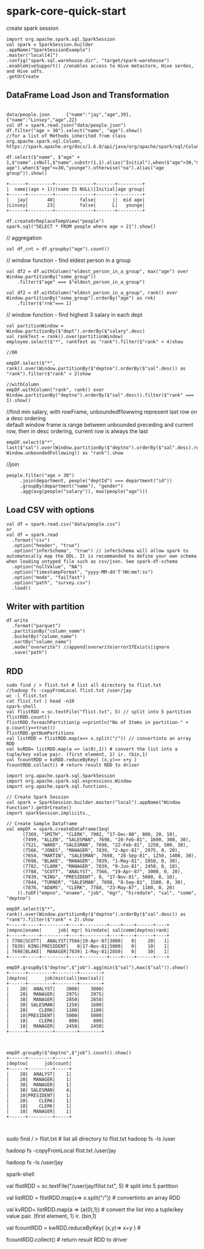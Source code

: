 # spark-core-quick-start

create spark session 
```
import org.apache.spark.sql.SparkSession
val spark = SparkSession.builder
.appName("SparkSessionExample") 
.master("local[4]") 
.config("spark.sql.warehouse.dir", "target/spark-warehouse")
.enableHiveSupport() //enables access to Hive metastore, Hive serdes, and Hive udfs.
.getOrCreate
```

## DataFrame Load Json and Transformation
```

data/people.json      {"name":"jay","age",39},{"name":"Linsey","age",22}
val df = spark.read.json("data/people.json")
df.filter("age > 30").select("name", "age").show()
//for a list of Methods inherited from class org.apache.spark.sql.Column, https://spark.apache.org/docs/1.6.0/api/java/org/apache/spark/sql/ColumnName.html

df.select($"name", $"age" + 1,$"name".isNull,$"name".substr(1,1).alias("Initial"),when($"age">30,"mid age").when($"age"<=30,"younge").otherwise("na").alias("age group")).show()

+------+---------+--------------+-------+---------+
|  name|(age + 1)|(name IS NULL)|Initial|age group|
+------+---------+--------------+-------+---------+
|   jay|       40|         false|      j|  mid age|
|Linsey|       23|         false|      L|   younge|
+------+---------+--------------+-------+---------+

df.createOrReplaceTempView("people")
spark.sql("SELECT * FROM people where age > 21").show()
```
// aggregation
```
val df_cnt = df.groupby("age").count()
```
// window function - find eldest person in a group 
```
val df2 = df.withColumn("eldest_person_in_a_group", max("age") over Window.partitionBy("some_group"))
    .filter($"age" === $"eldest_person_in_a_group")

val df2 = df.withColumn("eldest_person_in_a_group", rank() over Window.partitionBy("some_group").orderBy("age") as rnk)
    .filter($"rnk"=== 1)
```

// window function - find highest 3 salary in each dept 
```
val partitionWindow = Window.partitionBy($"dept").orderBy($"salary".desc)
val rankTest = rank().over(partitionWindow)
employee.select($"*", rankTest as "rank").filter($"rank" < 4)show

//OR

empDF.select($"*", rank().over(Window.partitionBy($"deptno").orderBy($"sal".desc)) as "rank").filter($"rank" < 2)show

//withColumn
empDF.withColumn("rank", rank() over Window.partitionBy("deptno").orderBy($"sal".desc)).filter($"rank" === 1).show()
```
//find min salary, with rowFrame,   unboundedfllowwing represent last row on a desc ordering  
 default window frame is range between unbounded preceding and current row, then in desc ordering, current row is always the last
```
empDF.select($"*", last($"sal").over(Window.partitionBy($"deptno").orderBy($"sal".desc).rowsBetween(Window.currentRow, Window.unboundedFollowing)) as "rank").show
```
//join
```
people.filter("age > 30")
     .join(department, people("deptId") === department("id"))
     .groupBy(department("name"), "gender")
     .agg(avg(people("salary")), max(people("age")))
```
## Load CSV with options
```
val df = spark.read.csv("data/people.csv")
or 
val df = spark.read
  .format("csv")
  .option("header", "true")
  .option("inferSchema", "true") // inferSchema will allow spark to automatecally map the DDL. It is recommanded to define your own schema when loading untyped file such as csv/json. See spark-df-schema
  .option("nullValue", "NA")
  .option("timestampFormat", "yyyy-MM-dd'T'HH:mm?:ss")
  .option("mode", "failfast")
  .option("path", "survey.csv")
  .load()
```
## Writer with partition
```
df.write
  .format("parquet")
  .partitionBy("column_name")
  .bucketBy("column_name")
  .sortBy("column_name")
  .mode("overwrite") //append|overwrite|errorIfExists|ignore
  .save("path")
```

## RDD
```
sudo find / > flist.txt # list all directory to flist.txt 
//hadoop fs -copyFromLocal flist.txt /user/jay
wc -l flist.txt
cat flist.txt | head -n10
spark-shell
val flistRDD = sc.textFile("flist.txt", 5) // split into 5 partition
flistRDD.count()
flistRDD.foreachPartition(p =>println("No of Items in partition-" + p.count(y=>true)))
flistRDD.getNumPartitions
val listRDD = flistRDD.map(x=> x.split("/")) // convertinto an array RDD
val kvRDD= listRDD.map(a => (a(0),1)) # convert the list into a tuple/key value pair. (first element, 1) ir. (bin,1)
val fcountRDD = kvRDD.reduceByKey( (x,y)=> x+y ) 
fcountRDD.collect() # return result RDD to driver
```

```
import org.apache.spark.sql.SparkSession
import org.apache.spark.sql.expressions.Window
import org.apache.spark.sql.functions._

// Create Spark Session
val spark = SparkSession.builder.master("local").appName("Window Function").getOrCreate()
import sparkSession.implicits._

// Create Sample Dataframe
val empDF = spark.createDataFrame(Seq(
      (7369, "SMITH", "CLERK", 7902, "17-Dec-80", 800, 20, 10),
      (7499, "ALLEN", "SALESMAN", 7698, "20-Feb-81", 1600, 300, 30),
      (7521, "WARD", "SALESMAN", 7698, "22-Feb-81", 1250, 500, 30),
      (7566, "JONES", "MANAGER", 7839, "2-Apr-81", 2975, 0, 20),
      (7654, "MARTIN", "SALESMAN", 7698, "28-Sep-81", 1250, 1400, 30),
      (7698, "BLAKE", "MANAGER", 7839, "1-May-81", 2850, 0, 30),
      (7782, "CLARK", "MANAGER", 7839, "9-Jun-81", 2450, 0, 10),
      (7788, "SCOTT", "ANALYST", 7566, "19-Apr-87", 3000, 0, 20),
      (7839, "KING", "PRESIDENT", 0, "17-Nov-81", 5000, 0, 10),
      (7844, "TURNER", "SALESMAN", 7698, "8-Sep-81", 1500, 0, 30),
      (7876, "ADAMS", "CLERK", 7788, "23-May-87", 1100, 0, 20)
    )).toDF("empno", "ename", "job", "mgr", "hiredate", "sal", "comm", "deptno")
	
empDF.select($"*", rank().over(Window.partitionBy($"deptno").orderBy($"sal".desc)) as "rank").filter($"rank" < 2).show
+-----+-----+---------+----+---------+----+----+------+----+
|empno|ename|      job| mgr| hiredate| sal|comm|deptno|rank|
+-----+-----+---------+----+---------+----+----+------+----+
| 7788|SCOTT|  ANALYST|7566|19-Apr-87|3000|   0|    20|   1|
| 7839| KING|PRESIDENT|   0|17-Nov-81|5000|   0|    10|   1|
| 7698|BLAKE|  MANAGER|7839| 1-May-81|2850|   0|    30|   1|
+-----+-----+---------+----+---------+----+----+------+----+

empDF.groupBy($"deptno",$"job").agg(min($"sal"),max($"sal")).show()
+------+---------+--------+--------+
|deptno|      job|min(sal)|max(sal)|
+------+---------+--------+--------+
|    20|  ANALYST|    3000|    3000|
|    20|  MANAGER|    2975|    2975|
|    30|  MANAGER|    2850|    2850|
|    30| SALESMAN|    1250|    1600|
|    20|    CLERK|    1100|    1100|
|    10|PRESIDENT|    5000|    5000|
|    10|    CLERK|     800|     800|
|    10|  MANAGER|    2450|    2450|
+------+---------+--------+--------+



empDF.groupBy($"deptno",$"job").count().show()
+------+---------+-----+
|deptno|      job|count|
+------+---------+-----+
|    20|  ANALYST|    1|
|    20|  MANAGER|    1|
|    30|  MANAGER|    1|
|    30| SALESMAN|    4|
|    10|PRESIDENT|    1|
|    20|    CLERK|    1|
|    10|    CLERK|    1|
|    10|  MANAGER|    1|
+------+---------+-----+
 
    
```

sudo find / > flist.txt                # list all directory to flist.txt
hadoop fs -ls /user

hadoop fs -copyFromLocal flist.txt /user/jay

hadoop fs -ls /user/jay

spark-shell

val flistRDD = sc.textFile("/user/jay/filist.txt", 5)   # split into 5 partition

val listRDD = flistRDD.map(x=> x.split("/"))            # convertinto an array RDD

val kvRDD= listRDD.map(a => (a(0),1))                   # convert the list into a tuple/key value pair. (first element, 1) ir. (bin,1)

val fcountRDD = kwRDD.reduceByKey( (x,y)=> x+y )        # 

fcountRDD.collect()                                     # return result RDD to driver 

